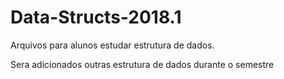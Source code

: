 # Data-Structs-2018.1




Arquivos para alunos estudar estrutura de dados.

Sera adicionados outras estrutura de dados durante o semestre
